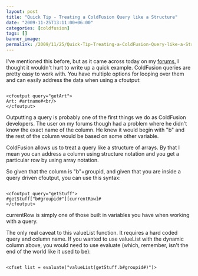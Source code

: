 ```yaml
---
layout: post
title: "Quick Tip - Treating a ColdFusion Query like a Structure"
date: "2009-11-25T13:11:00+06:00"
categories: [coldfusion]
tags: []
banner_image: 
permalink: /2009/11/25/Quick-Tip-Treating-a-ColdFusion-Query-like-a-Structure
---
```


I've mentioned this before, but as it came across today on my <a href="http://www.raymondcamden.com/forums/messages.cfm?threadid=B7B75388-087A-5C47-43ABA869EA6C7FEE&page=1">forums</a>, I thought it wouldn't hurt to write up a quick example. ColdFusion queries are pretty easy to work with. You have multiple options for looping over them and can easily address the data when using a cfoutput:
<!--more-->
<code>
&lt;cfoutput query="getArt"&gt;
Art: #artname#&lt;br/&gt;
&lt;/cfoutput&gt;
</code>

Outputting a query is probably one of the first things we do as ColdFusion developers. The user on my forums though had a problem where he didn't know the exact name of the column. He knew it would begin with "b" and the rest of the column would be based on some other variable.

ColdFusion allows us to treat a query like a structure of arrays. By that I mean you can address a column using structure notation and you get a particular row by using array notation. 

So given that the column is "b"+groupid, and given that you are inside a query driven cfoutput, you can use this syntax:

<code>
&lt;cfoutput query="getStuff"&gt;
#getStuff["b#groupid#"][currentRow]#
&lt;/cfoutput&gt;
</code>

currentRow is simply one of those built in variables you have when working with a query. 

The only real caveat to this valueList function. It requires a hard coded query and column name. If you wanted to use valueList with the dynamic column above, you would need to use evaluate (which, remember, isn't the end of the world like it used to be):

<code>
&lt;cfset list = evaluate("valueList(getStuff.b#groupid#)")&gt;
</code>
